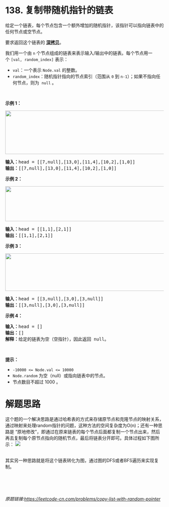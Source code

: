 # 138. 复制带随机指针的链表


<div class="content__1Y2H"><div class="notranslate"><p>给定一个链表，每个节点包含一个额外增加的随机指针，该指针可以指向链表中的任何节点或空节点。</p>

<p>要求返回这个链表的&nbsp;<strong><a href="https://baike.baidu.com/item/深拷贝/22785317?fr=aladdin">深拷贝</a></strong>。&nbsp;</p>

<p>我们用一个由&nbsp;<code>n</code>&nbsp;个节点组成的链表来表示输入/输出中的链表。每个节点用一个&nbsp;<code>[val, random_index]</code>&nbsp;表示：</p>

<ul>
	<li><code>val</code>：一个表示&nbsp;<code>Node.val</code>&nbsp;的整数。</li>
	<li><code>random_index</code>：随机指针指向的节点索引（范围从&nbsp;<code>0</code>&nbsp;到&nbsp;<code>n-1</code>）；如果不指向任何节点，则为&nbsp;&nbsp;<code>null</code>&nbsp;。</li>
</ul>

<p>&nbsp;</p>

<p><strong>示例 1：</strong></p>

<p><img style="height: 138px; width: 680px;" src="https://assets.leetcode-cn.com/aliyun-lc-upload/uploads/2020/01/09/e1.png" alt=""></p>

<pre><strong>输入：</strong>head = [[7,null],[13,0],[11,4],[10,2],[1,0]]
<strong>输出：</strong>[[7,null],[13,0],[11,4],[10,2],[1,0]]
</pre>

<p><strong>示例 2：</strong></p>

<p><img style="height: 111px; width: 680px;" src="https://assets.leetcode-cn.com/aliyun-lc-upload/uploads/2020/01/09/e2.png" alt=""></p>

<pre><strong>输入：</strong>head = [[1,1],[2,1]]
<strong>输出：</strong>[[1,1],[2,1]]
</pre>

<p><strong>示例 3：</strong></p>

<p><strong><img style="height: 119px; width: 680px;" src="https://assets.leetcode-cn.com/aliyun-lc-upload/uploads/2020/01/09/e3.png" alt=""></strong></p>

<pre><strong>输入：</strong>head = [[3,null],[3,0],[3,null]]
<strong>输出：</strong>[[3,null],[3,0],[3,null]]
</pre>

<p><strong>示例 4：</strong></p>

<pre><strong>输入：</strong>head = []
<strong>输出：</strong>[]
<strong>解释：</strong>给定的链表为空（空指针），因此返回 null。
</pre>

<p>&nbsp;</p>

<p><strong>提示：</strong></p>

<ul>
	<li><code>-10000 &lt;= Node.val &lt;= 10000</code></li>
	<li><code>Node.random</code>&nbsp;为空（null）或指向链表中的节点。</li>
	<li>节点数目不超过 1000 。</li>
</ul>
</div></div>

# 解题思路
这个题的一个解决思路是通过哈希表的方式来存储原节点和克隆节点的映射关系，通过映射来处理random指针的问题，这种方法的空间复杂度为O(n)；还有一种思路是
“原地修改”，即通过在原来链表的每个节点后面都复制一个节点出来，然后再去复制每个原节点指向的随机节点，最后将链表分开即可。具体过程如下图所示：
<img src="https://pic.leetcode-cn.com/a28323ef84883ec02e7d99fd13b444dede9355389c7567e43e7ee1c85262a2d3-image.png" />

<br/>
其实另一种思路就是将这个链表转化为图，通过图的DFS或者BFS遍历来实现复制。
<br/>
<br/>
<br/>
<br/>
<br/>

*原题链接:https://leetcode-cn.com/problems/copy-list-with-random-pointer*

